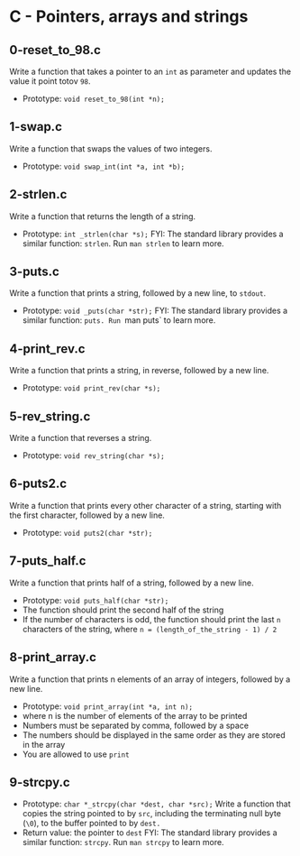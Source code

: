 # C - Pointers, arrays and strings

## 0-reset_to_98.c
Write a function that takes a pointer to an `int` as parameter and updates the value it point totov `98`.
* Prototype: `void reset_to_98(int *n);`

## 1-swap.c
Write a function that swaps the values of two integers.
* Prototype: `void swap_int(int *a, int *b);`

## 2-strlen.c
Write a function that returns the length of a string.
* Prototype: `int _strlen(char *s);`
FYI: The standard library provides a similar function: `strlen`. Run `man strlen` to learn more.

## 3-puts.c
Write a function that prints a string, followed by a new line, to `stdout`.
* Prototype: `void _puts(char *str);`
FYI: The standard library provides a similar function: `puts. Run `man puts` to learn more.

## 4-print_rev.c
Write a function that prints a string, in reverse, followed by a new line.
* Prototype: `void print_rev(char *s);`

## 5-rev_string.c
Write a function that reverses a string.
* Prototype: `void rev_string(char *s);`

## 6-puts2.c
Write a function that prints every other character of a string, starting with the first character, followed by a new line.
* Prototype: `void puts2(char *str);`

## 7-puts_half.c
Write a function that prints half of a string, followed by a new line.
* Prototype: `void puts_half(char *str);`
* The function should print the second half of the string
* If the number of characters is odd, the function should print the last `n` characters of the string, where `n = (length_of_the_string - 1) / 2`

## 8-print_array.c
Write a function that prints n elements of an array of integers, followed by a new line.
* Prototype: `void print_array(int *a, int n);`
* where n is the number of elements of the array to be printed
* Numbers must be separated by comma, followed by a space
* The numbers should be displayed in the same order as they are stored in the array
* You are allowed to use `print`

## 9-strcpy.c
* Prototype: `char *_strcpy(char *dest, char *src);`
Write a function that copies the string pointed to by `src`, including the terminating null byte (`\0`), to the buffer pointed to by `dest.`
* Return value: the pointer to `dest`
FYI: The standard library provides a similar function: `strcpy`. Run `man strcpy` to learn more.
